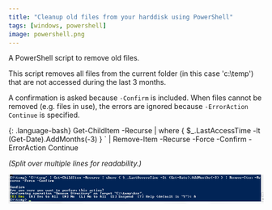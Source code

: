 ```yaml
---
title: "Cleanup old files from your harddisk using PowerShell"
tags: [windows, powershell]
image: powershell.png
---
```


A PowerShell script to remove old files.

<!--more-->

This script removes all files from the current folder (in this case 'c:\temp') that are not accessed during the last 3 months.

A confirmation is asked because `-Confirm` is included. When files cannot be removed (e.g. files in use), the errors are ignored because `-ErrorAction Continue` is specified.

  {: .language-bash}
    Get-ChildItem -Recurse | where { $_.LastAccessTime -lt (Get-Date).AddMonths(-3) } `
      | Remove-Item -Recurse -Force -Confirm -ErrorAction Continue

*(Split over multiple lines for readability.)*

![Screenshot](powershell-remove-files.png "Screenshot")

